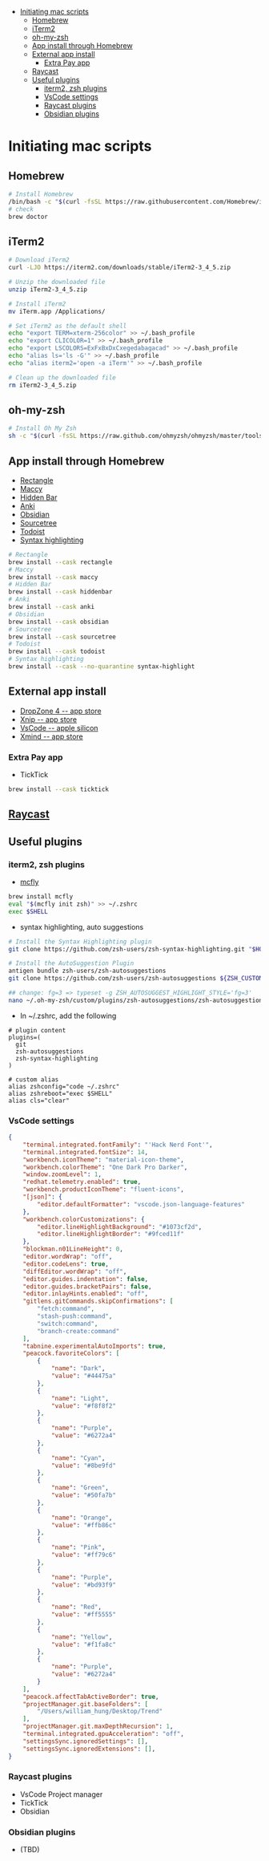 - [Initiating mac scripts](#initiating-mac-scripts)
  - [Homebrew](#homebrew)
  - [iTerm2](#iterm2)
  - [oh-my-zsh](#oh-my-zsh)
  - [App install through Homebrew](#app-install-through-homebrew)
  - [External app install](#external-app-install)
    - [Extra Pay app](#extra-pay-app)
  - [Raycast](#raycast)
  - [Useful plugins](#useful-plugins)
    - [iterm2, zsh plugins](#iterm2-zsh-plugins)
    - [VsCode settings](#vscode-settings)
    - [Raycast plugins](#raycast-plugins)
    - [Obsidian plugins](#obsidian-plugins)

# Initiating mac scripts
## Homebrew
```bash
# Install Homebrew
/bin/bash -c "$(curl -fsSL https://raw.githubusercontent.com/Homebrew/install/master/install.sh)"
# check
brew doctor
```
## iTerm2
```bash
# Download iTerm2
curl -LJO https://iterm2.com/downloads/stable/iTerm2-3_4_5.zip

# Unzip the downloaded file
unzip iTerm2-3_4_5.zip

# Install iTerm2
mv iTerm.app /Applications/

# Set iTerm2 as the default shell
echo "export TERM=xterm-256color" >> ~/.bash_profile
echo "export CLICOLOR=1" >> ~/.bash_profile
echo "export LSCOLORS=ExFxBxDxCxegedabagacad" >> ~/.bash_profile
echo "alias ls='ls -G'" >> ~/.bash_profile
echo "alias iterm2='open -a iTerm'" >> ~/.bash_profile

# Clean up the downloaded file
rm iTerm2-3_4_5.zip
```
## oh-my-zsh
```bash
# Install Oh My Zsh
sh -c "$(curl -fsSL https://raw.github.com/ohmyzsh/ohmyzsh/master/tools/install.sh)"
```

## App install through Homebrew
- [Rectangle](https://github.com/rxhanson/Rectangle)
- [Maccy](https://github.com/p0deje/Maccy)
- [Hidden Bar](https://github.com/dwarvesf/hidden)
- [Anki](https://apps.ankiweb.net/)
- [Obsidian](https://obsidian.md/)
- [Sourcetree](https://www.sourcetreeapp.com/)
- [Todoist](https://todoist.com/home)
- [Syntax highlighting](https://github.com/sbarex/SourceCodeSyntaxHighlight)
```bash
# Rectangle
brew install --cask rectangle
# Maccy
brew install --cask maccy
# Hidden Bar
brew install --cask hiddenbar
# Anki 
brew install --cask anki
# Obsidian 
brew install --cask obsidian
# Sourcetree
brew install --cask sourcetree
# Todoist
brew install --cask todoist
# Syntax highlighting
brew install --cask --no-quarantine syntax-highlight
```

## External app install
- [DropZone 4 -- app store](https://github.com/aptonic/dropzone4-actions)
- [Xnip -- app store](https://www.xnipapp.com/)
- [VsCode -- apple silicon](https://code.visualstudio.com/)
- [Xmind -- app store](https://xmind.app/pricing/?ref=googlepa)

### Extra Pay app
- TickTick
```bash
brew install --cask ticktick
```

## [Raycast](https://www.raycast.com/)


## Useful plugins
### iterm2, zsh plugins
- [mcfly](https://github.com/cantino/mcfly)
```bash
brew install mcfly
eval "$(mcfly init zsh)" >> ~/.zshrc
exec $SHELL
```

- syntax highlighting, auto suggestions
```bash
# Install the Syntax Highlighting plugin
git clone https://github.com/zsh-users/zsh-syntax-highlighting.git "$HOME/.oh-my-zsh/custom/plugins"

# Install the AutoSuggestion Plugin
antigen bundle zsh-users/zsh-autosuggestions
git clone https://github.com/zsh-users/zsh-autosuggestions ${ZSH_CUSTOM:-~/.oh-my-zsh/custom}/plugins/zsh-autosuggestions
```
```bash
## change: fg=3 => typeset -g ZSH_AUTOSUGGEST_HIGHLIGHT_STYLE='fg=3'
nano ~/.oh-my-zsh/custom/plugins/zsh-autosuggestions/zsh-autosuggestions.zsh 
```

- In ~/.zshrc, add the following
```text
# plugin content
plugins=(
  git
  zsh-autosuggestions
  zsh-syntax-highlighting
)

# custom alias
alias zshconfig="code ~/.zshrc"
alias zshreboot="exec $SHELL"
alias cls="clear"
```
### VsCode settings
```json
{
    "terminal.integrated.fontFamily": "'Hack Nerd Font'",
    "terminal.integrated.fontSize": 14,
    "workbench.iconTheme": "material-icon-theme",
    "workbench.colorTheme": "One Dark Pro Darker",
    "window.zoomLevel": 1,
    "redhat.telemetry.enabled": true,
    "workbench.productIconTheme": "fluent-icons",
    "[json]": {
        "editor.defaultFormatter": "vscode.json-language-features"
    },
    "workbench.colorCustomizations": {
        "editor.lineHighlightBackground": "#1073cf2d",
        "editor.lineHighlightBorder": "#9fced11f"
    },
    "blockman.n01LineHeight": 0,
    "editor.wordWrap": "off",
    "editor.codeLens": true,
    "diffEditor.wordWrap": "off",
    "editor.guides.indentation": false,
    "editor.guides.bracketPairs": false,
    "editor.inlayHints.enabled": "off",
    "gitlens.gitCommands.skipConfirmations": [
        "fetch:command",
        "stash-push:command",
        "switch:command",
        "branch-create:command"
    ],
    "tabnine.experimentalAutoImports": true,
    "peacock.favoriteColors": [
        {
            "name": "Dark",
            "value": "#44475a"
        },
        {
            "name": "Light",
            "value": "#f8f8f2"
        },
        {
            "name": "Purple",
            "value": "#6272a4"
        },
        {
            "name": "Cyan",
            "value": "#8be9fd"
        },
        {
            "name": "Green",
            "value": "#50fa7b"
        },
        {
            "name": "Orange",
            "value": "#ffb86c"
        },
        {
            "name": "Pink",
            "value": "#ff79c6"
        },
        {
            "name": "Purple",
            "value": "#bd93f9"
        },
        {
            "name": "Red",
            "value": "#ff5555"
        },
        {
            "name": "Yellow",
            "value": "#f1fa8c"
        },
        {
            "name": "Purple",
            "value": "#6272a4"
        }
    ],
    "peacock.affectTabActiveBorder": true,
    "projectManager.git.baseFolders": [
        "/Users/william_hung/Desktop/Trend"
    ],
    "projectManager.git.maxDepthRecursion": 1,
    "terminal.integrated.gpuAcceleration": "off",
    "settingsSync.ignoredSettings": [],
    "settingsSync.ignoredExtensions": [],
}
```
### Raycast plugins
- VsCode Project manager 
- TickTick
- Obsidian
### Obsidian plugins
- (TBD)